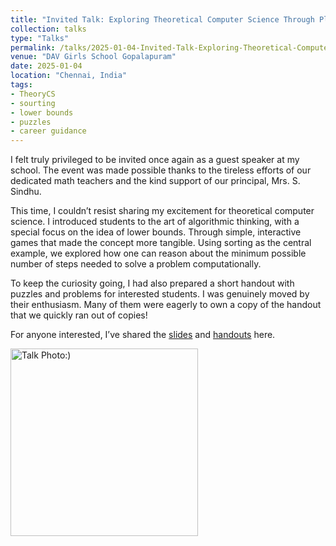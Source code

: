 ```yaml
---
title: "Invited Talk: Exploring Theoretical Computer Science Through Play"
collection: talks
type: "Talks"
permalink: /talks/2025-01-04-Invited-Talk-Exploring-Theoretical-Computer-Science-Through-Play
venue: "DAV Girls School Gopalapuram"
date: 2025-01-04
location: "Chennai, India"
tags:
- TheoryCS
- sourting
- lower bounds
- puzzles
- career guidance
---
```


I felt truly privileged to be invited once again as a guest speaker at my school. The event was made possible thanks to the tireless efforts of our dedicated math teachers and the kind support of our principal, Mrs. S. Sindhu.

This time, I couldn’t resist sharing my excitement for theoretical computer science. I introduced students to the art of algorithmic thinking, with a special focus on the idea of lower bounds. Through simple, interactive games that made the concept more tangible. Using sorting as the central example, we explored how one can reason about the minimum possible number of steps needed to solve a problem computationally. 

To keep the curiosity going, I had also prepared a short handout with puzzles and problems for interested students. I was genuinely moved by their enthusiasm. Many of them were eagerly to own a copy of the handout that we quickly ran out of copies! 

For anyone interested, I’ve shared the [slides](https://drive.google.com/file/d/1HhrYfRYmS6_MBOgqcPwG1IXwyUJ_SV61/view?usp=sharing) and [handouts](https://drive.google.com/file/d/1-kEBxEJ903jIELhEfmULeaKEQhGgfnwd/view?usp=sharing) here.

<a href="https://drive.google.com/file/d/1zRC3xH69uvUXdOf7GQWYUVKBjLZzCLNS/view?usp=sharing" target="_blank" rel="noopener noreferrer">
  <img src="https://drive.google.com/file/d/1zRC3xH69uvUXdOf7GQWYUVKBjLZzCLNS/view?usp=sharing" alt="Talk Photo:)" width="300"/>
</a>
